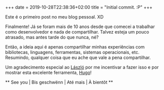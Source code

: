 +++ 
date = 2019-10-28T22:38:36+02:00
title = "Initial commit. :P"
+++

Este é o primeiro post no meu blog pessoal. XD

Finalmente! Já se foram mais de 10 anos desde que comecei a trabalhar como desenvolvedor e nada de compartilhar. Talvez esteja um pouco atrasado, mas antes tarde do que nunca, né?

Então, a ideia aqui é apenas compartilhar minhas experiências com bibliotecas, linguagens, ferramentas, sistemas operacionais, etc. Resumindo, qualquer coisa que eu ache que vale a pena compartilhar.

Um agradecimento especial ao [László](https://github.com/nerg4l) por me incentivar a fazer isso e por mostrar esta excelente ferramenta, [Hugo](https://gohugo.io/)!

** See you | Bis geschwënn | Até mais | À bientôt **
